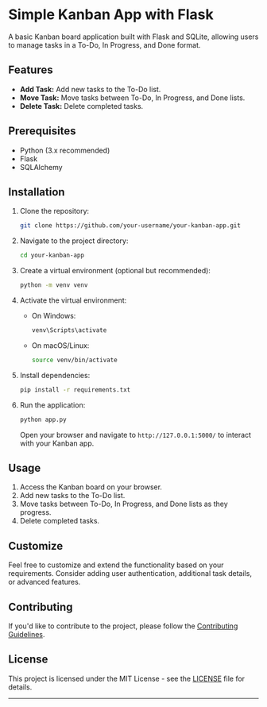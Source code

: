 # Simple Kanban App with Flask

A basic Kanban board application built with Flask and SQLite, allowing users to manage tasks in a To-Do, In Progress, and Done format.

## Features

- **Add Task:** Add new tasks to the To-Do list.
- **Move Task:** Move tasks between To-Do, In Progress, and Done lists.
- **Delete Task:** Delete completed tasks.

## Prerequisites

- Python (3.x recommended)
- Flask
- SQLAlchemy

## Installation

1. Clone the repository:

   ```bash
   git clone https://github.com/your-username/your-kanban-app.git
   ```

2. Navigate to the project directory:

   ```bash
   cd your-kanban-app
   ```

3. Create a virtual environment (optional but recommended):

   ```bash
   python -m venv venv
   ```

4. Activate the virtual environment:

   - On Windows:

     ```bash
     venv\Scripts\activate
     ```

   - On macOS/Linux:

     ```bash
     source venv/bin/activate
     ```

5. Install dependencies:

   ```bash
   pip install -r requirements.txt
   ```

6. Run the application:

   ```bash
   python app.py
   ```

   Open your browser and navigate to `http://127.0.0.1:5000/` to interact with your Kanban app.

## Usage

1. Access the Kanban board on your browser.
2. Add new tasks to the To-Do list.
3. Move tasks between To-Do, In Progress, and Done lists as they progress.
4. Delete completed tasks.

## Customize

Feel free to customize and extend the functionality based on your requirements. Consider adding user authentication, additional task details, or advanced features.

## Contributing

If you'd like to contribute to the project, please follow the [Contributing Guidelines](CONTRIBUTING.md).

## License

This project is licensed under the MIT License - see the [LICENSE](LICENSE) file for details.

---

